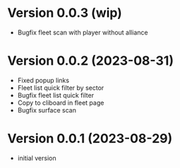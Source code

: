 
# Version 0.0.3 (wip)
- Bugfix fleet scan with player without alliance

# Version 0.0.2 (2023-08-31)
- Fixed popup links
- Fleet list quick filter by sector
- Bugfix fleet list quick filter
- Copy to cliboard in fleet page
- Bugfix surface scan

# Version 0.0.1 (2023-08-29)
- initial version